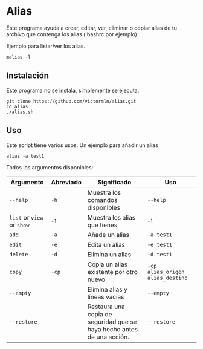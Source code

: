 # Alias

Este programa ayuda a crear, editar, ver, eliminar o copiar alias de tu archivo que contenga los alias (.bashrc por ejemplo).

Ejemplo para listar/ver los alias.
```shell
malias -l
```

## Instalación

Este programa no se instala, simplemente se ejecuta.

```shell
git clone https://github.com/victormln/alias.git
cd alias
./alias.sh
```

## Uso

Este script tiene varios usos. Un ejemplo para añadir un alias
```shell
alias -a test1
```

Todos los argumentos disponibles:

|Argumento           |Abreviado|Significado                                   |Uso|
| ------------- | ---- | ---------------------------------------- |----------|
|`--help`       |`-h`     | Muestra los comandos disponibles         |`--help`  |
|`list` or `view` or `show` |`-l`  | Muestra los alias que tienes             |`-l`    |
|`add`     |`-a`  | Añade un alias   |`-a test1`      |
|`edit`     |`-e`  | Edita un alias   |`-e test1`      |
|`delete`     |`-d`  | Elimina un alias   |`-d test1`      |
|`copy`     |`-cp`  | Copia un alias existente por otro nuevo   |`-cp alias_origen alias_destino`      |
|`--empty`     |  | Elimina alias y líneas vacías   |`--empty`      |
|`--restore`     |  | Restaura una copia de seguridad que se haya hecho antes de una acción.  |`--restore`      |
